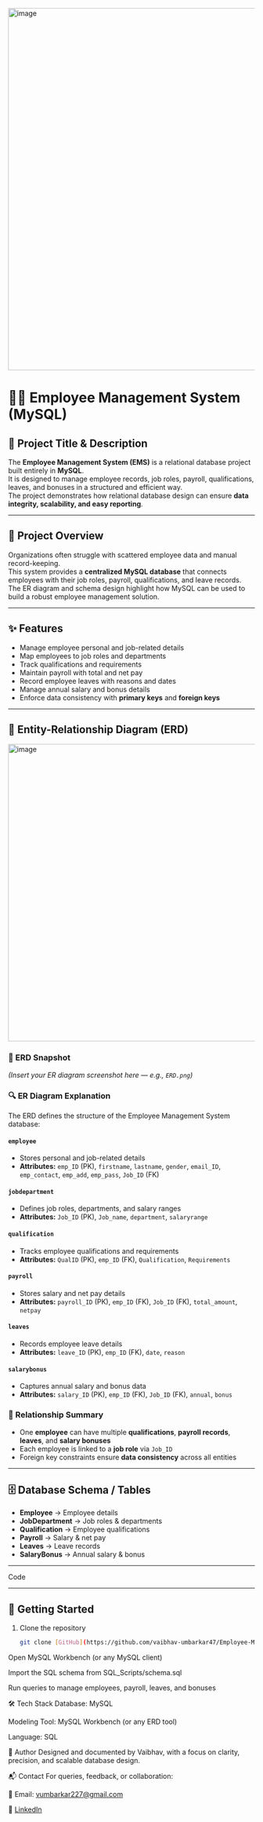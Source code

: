 <img width="1335" height="738" alt="image" src="https://github.com/user-attachments/assets/a6028d84-2eb3-4cb8-b7da-91d0056fbd2d" />

# 🧑‍💼 Employee Management System (MySQL)

## 📌 Project Title & Description
The **Employee Management System (EMS)** is a relational database project built entirely in **MySQL**.  
It is designed to manage employee records, job roles, payroll, qualifications, leaves, and bonuses in a structured and efficient way.  
The project demonstrates how relational database design can ensure **data integrity, scalability, and easy reporting**.

---

## 📖 Project Overview
Organizations often struggle with scattered employee data and manual record-keeping.  
This system provides a **centralized MySQL database** that connects employees with their job roles, payroll, qualifications, and leave records.  
The ER diagram and schema design highlight how MySQL can be used to build a robust employee management solution.

---

## ✨ Features
- Manage employee personal and job-related details  
- Map employees to job roles and departments  
- Track qualifications and requirements  
- Maintain payroll with total and net pay  
- Record employee leaves with reasons and dates  
- Manage annual salary and bonus details  
- Enforce data consistency with **primary keys** and **foreign keys**  

---

## 🧬 Entity-Relationship Diagram (ERD)
<img width="868" height="606" alt="image" src="https://github.com/user-attachments/assets/1206eb68-ebec-44fd-9719-f460c2a20cf9" />

### 📸 ERD Snapshot
*(Insert your ER diagram screenshot here — e.g., `ERD.png`)*

### 🔍 ER Diagram Explanation
The ERD defines the structure of the Employee Management System database:

#### `employee`
- Stores personal and job-related details  
- **Attributes:** `emp_ID` (PK), `firstname`, `lastname`, `gender`, `email_ID`, `emp_contact`, `emp_add`, `emp_pass`, `Job_ID` (FK)

#### `jobdepartment`
- Defines job roles, departments, and salary ranges  
- **Attributes:** `Job_ID` (PK), `Job_name`, `department`, `salaryrange`

#### `qualification`
- Tracks employee qualifications and requirements  
- **Attributes:** `QualID` (PK), `emp_ID` (FK), `Qualification`, `Requirements`

#### `payroll`
- Stores salary and net pay details  
- **Attributes:** `payroll_ID` (PK), `emp_ID` (FK), `Job_ID` (FK), `total_amount`, `netpay`

#### `leaves`
- Records employee leave details  
- **Attributes:** `leave_ID` (PK), `emp_ID` (FK), `date`, `reason`

#### `salarybonus`
- Captures annual salary and bonus data  
- **Attributes:** `salary_ID` (PK), `emp_ID` (FK), `Job_ID` (FK), `annual`, `bonus`

### 🔗 Relationship Summary
- One **employee** can have multiple **qualifications**, **payroll records**, **leaves**, and **salary bonuses**  
- Each employee is linked to a **job role** via `Job_ID`  
- Foreign key constraints ensure **data consistency** across all entities  

---

## 🗄️ Database Schema / Tables
- **Employee** → Employee details  
- **JobDepartment** → Job roles & departments  
- **Qualification** → Employee qualifications  
- **Payroll** → Salary & net pay  
- **Leaves** → Leave records  
- **SalaryBonus** → Annual salary & bonus  

---


Code

---

## 🚀 Getting Started
1. Clone the repository  
   ```bash
   git clone [GitHub](https://github.com/vaibhav-umbarkar47/Employee-Management-System)
Open MySQL Workbench (or any MySQL client)

Import the SQL schema from SQL_Scripts/schema.sql

Run queries to manage employees, payroll, leaves, and bonuses

🛠️ Tech Stack
Database: MySQL

Modeling Tool: MySQL Workbench (or any ERD tool)

Language: SQL

🧠 Author
Designed and documented by Vaibhav, with a focus on clarity, precision, and scalable database design.

📬 Contact
For queries, feedback, or collaboration:

📧 Email: vumbarkar227@gmail.com

💼 [LinkedIn](https://www.linkedin.com/in/vaibhav-umbarkar-023667324/)
